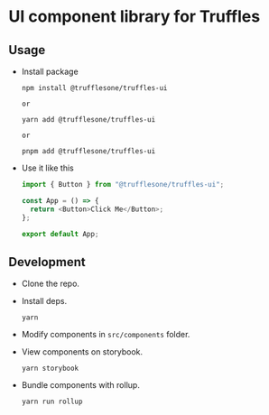 # UI component library for Truffles

## Usage

- Install package

  ```shell
  npm install @trufflesone/truffles-ui

  or

  yarn add @trufflesone/truffles-ui

  or

  pnpm add @trufflesone/truffles-ui
  ```

- Use it like this

  ```javascript
  import { Button } from "@trufflesone/truffles-ui";

  const App = () => {
    return <Button>Click Me</Button>;
  };

  export default App;
  ```

## Development

- Clone the repo.
- Install deps.

  ```shell
  yarn
  ```

- Modify components in `src/components` folder.
- View components on storybook.

  ```shell
  yarn storybook
  ```

- Bundle components with rollup.

  ```shell
  yarn run rollup
  ```
